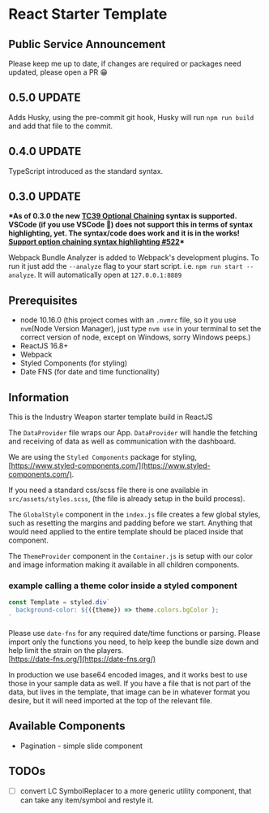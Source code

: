 # React Starter Template

## Public Service Announcement

Please keep me up to date, if changes are required or packages need updated, please open a PR 😁

## 0.5.0 UPDATE

Adds Husky, using the pre-commit git hook, Husky will run `npm run build` and add that file to the commit.

## 0.4.0 UPDATE

TypeScript introduced as the standard syntax.

## 0.3.0 UPDATE

**\*As of 0.3.0 the new [TC39 Optional Chaining](https://github.com/tc39/proposal-optional-chaining) syntax is supported. VSCode (if you use VSCode 🙂) does not support this in terms of syntax highlighting, yet. The syntax/code does work and it is in the works! [Support option chaining syntax highlighting #522](https://github.com/microsoft/TypeScript-TmLanguage/issues/522)\***

Webpack Bundle Analyzer is added to Webpack's development plugins. To run it just add the `--analyze` flag to your start script. i.e. `npm run start --analyze`. It will automatically open at `127.0.0.1:8889`

## Prerequisites

- node 10.16.0 (this project comes with an `.nvmrc` file, so it you use `nvm`(Node Version Manager), just type `nvm use` in your terminal to set the correct version of node, except on Windows, sorry Windows peeps.)
- ReactJS 16.8+
- Webpack
- Styled Components (for styling)
- Date FNS (for date and time functionality)

## Information

This is the Industry Weapon starter template build in ReactJS

The `DataProvider` file wraps our App. `DataProvider` will handle the fetching and receiving of data as well as communication with the dashboard.

We are using the `Styled Components` package for styling, [https://www.styled-components.com/](https://www.styled-components.com/).

If you need a standard css/scss file there is one available in `src/assets/styles.scss`, (the file is already setup in the build process).

The `GlobalStyle` component in the `index.js` file creates a few global styles, such as resetting the margins and padding before we start. Anything that would need applied to the entire template should be placed inside that component.

The `ThemeProvider` component in the `Container.js` is setup with our color and image information making it available in all children components.

### example calling a theme color inside a styled component

```Javascript
const Template = styled.div`
  background-color: ${({theme}) => theme.colors.bgColor };
`
```

Please use `date-fns` for any required date/time functions or parsing. Please import only the functions you need, to help keep the bundle size down and help limit the strain on the players.  
[https://date-fns.org/](https://date-fns.org/)

In production we use base64 encoded images, and it works best to use those in your sample data as well. If you have a file that is not part of the data, but lives in the template, that image can be in whatever format you desire, but it will need imported at the top of the relevant file.

## Available Components

- Pagination - simple slide component

## TODOs

- [ ] convert LC SymbolReplacer to a more generic utility component, that can take any item/symbol and restyle it.
